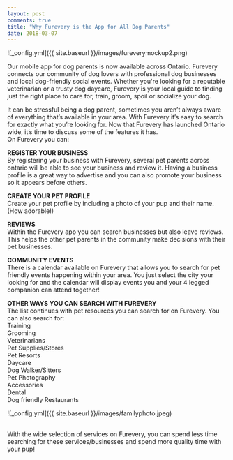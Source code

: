 ```yaml
---
layout: post
comments: true
title: "Why Furevery is the App for All Dog Parents"
date: 2018-03-07
---
```

![_config.yml]({{ site.baseurl }}/images/fureverymockup2.png)

Our mobile app for dog parents is now available across Ontario. Furevery connects our community of dog lovers with professional dog businesses and local dog-friendly social events. Whether you're looking for a reputable veterinarian or a trusty dog daycare, Furevery is your local guide to finding just the right place to care for, train, groom, spoil or socialize your dog. 

It can be stressful being a dog parent, sometimes you aren’t always aware of everything that’s available in your area. With Furevery it’s easy to search for exactly what you’re looking for. Now that Furevery has launched Ontario wide, it’s time to discuss some of the features it has. 
<br>On Furevery you can:

**REGISTER YOUR BUSINESS**
<br>By registering your business with Furevery, several pet parents across ontario will be able to see your business and review it. Having a business profile is a great way to advertise and you can also promote your business so it appears before others. 

**CREATE YOUR PET PROFILE**
<br>Create your pet profile by including a photo of your pup and their name. (How adorable!)

**REVIEWS**
<br>Within the Furevery app you can search businesses but also leave reviews. This helps the other pet parents in the community make decisions with their pet businesses. 

**COMMUNITY EVENTS**
<br>There is a calendar available on Furevery that allows you to search for pet friendly events happening within your area. You just select the city your looking for and the calendar will display events you and your 4 legged companion can attend together!

**OTHER WAYS YOU CAN SEARCH WITH FUREVERY**
<br>The list continues with pet resources you can search for on Furevery. 
You can also search for:
<br>Training
<br>Grooming
<br>Veterinarians
<br>Pet Supplies/Stores
<br>Pet Resorts
<br>Daycare
<br>Dog Walker/Sitters
<br>Pet Photography
<br>Accessories
<br>Dental
<br>Dog friendly Restaurants

![_config.yml]({{ site.baseurl }}/images/familyphoto.jpeg)

<br>With the wide selection of services on Furevery, you can spend less time searching for these services/businesses and spend more quality time with your pup! 


